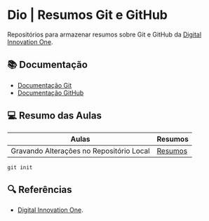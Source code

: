 # Dio | Resumos Git e GitHub

Repositórios para armazenar resumos sobre Git e GitHub da [Digital Innovation One](https://www.dio.me).

## 📚 Documentação
- [Documentação Git](https://git-scm.com/doc)
- [Documentação GitHub](https://docs.github.com)

## 💻 Resumo das Aulas
| Aulas | Resumos |
|-------| --------|
| Gravando Alterações no Repositório Local | [Resumos]()|

```
git init
```

## 🔍 Referências
- [Digital Innovation One]().